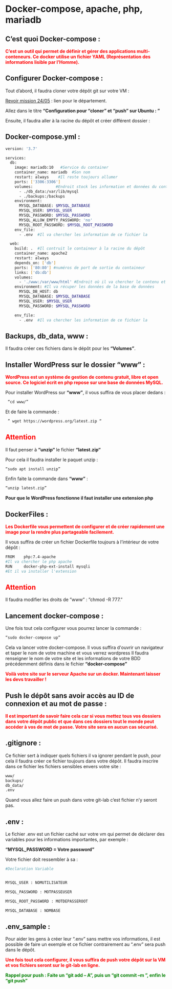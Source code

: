 # Docker-compose, apache, php, mariadb

## C’est quoi Docker-compose :

**<span style="color:red">C’est un outil qui permet de définir et gérer des applications multi-conteneurs. Ce docker utilise un fichier YAML (Représentation des informations lisible par l’Homme).</span>**

## Configurer Docker-compose :

Tout d’abord, il faudra cloner votre dépôt git sur votre VM :

[Revoir mission 24/05](https://antoninlcs.github.io/Porfolio/Stage%20CD%2072/Documentation/GITLAB/)
: lien pour le département.

Allez dans le titre **“Configuration pour “cloner” et “push” sur Ubuntu : ”**

Ensuite, il faudra aller à la racine du dépôt et créer différent dossier :
 
## Docker-compose.yml :

~~~bash
version: '3.7'

services: 
  db:
    image: mariadb:10   #Service du container 
    container_name: mariadb  #Son nom
    restart: always    #Il reste toujours allumer
    ports: ['3306:3306']
    volumes:          #Endroit stock les information et données du container
      - ./db_data:/var/lib/mysql
      - ./backups:/backups
    environment:
      MYSQL_DATABASE: $MYSQL_DATABASE
      MYSQL_USER: $MYSQL_USER
      MYSQL_PASSWORD: $MYSQL_PASSWORD
      MYSQL_ALLOW_EMPTY_PASSWORD: 'no'
      MYSQL_ROOT_PASSWORD: $MYSQL_ROOT_PASSWORD
    env_file:
      - .env  #Il va chercher les information de ce fichier la

  web:
    build: .  #Il contruit le containeur à la racine du dépôt
    container_name: apache2
    restart: always
    depends_on: ['db']
    ports: ['80:80'] #numéros de port de sortie du containeur
    links: ['db:db']
    volumes:
      - './www:/var/www/html' #Endroit où il va chercher le contenu et stocker 
    environment: #Il va récuper les données de la base de données
      MYSQL_DB_HOST: db
      MYSQL_DATABASE: $MYSQL_DATABASE
      MYSQL_USER: $MYSQL_USER
      MYSQL_PASSWORD: $MYSQL_PASSWORD

    env_file:
      - .env  #Il va chercher les information de ce fichier la
~~~


## Backups, db_data, www : 

Il faudra créer ces fichiers dans le dépôt pour les **“Volumes”**.

## Installer WordPress sur le dossier “www” :

**<span style="color:red">WordPress est un système de gestion de contenu gratuit, libre et open source. Ce logiciel écrit en php repose sur une base de données MySQL.</span>**

Pour installer WordPress sur **“www”**, il vous suffira de vous placer dedans :

~~~bash
 “cd www/”
~~~

Et de faire la commande :

~~~bash
 ” wget https://wordpress.org/latest.zip “
~~~


## **<span style="color:red">Attention</span>**

Il faut penser à **“unzip“** le fichier **“latest.zip“** 

Pour cela il faudra installer le paquet unzip :

~~~bash
“sudo apt install unzip”
~~~

Enfin faite la commande dans **“www”** :

~~~bash
“unzip latest.zip”        
~~~
                   
**Pour que le WordPress fonctionne il faut installer une extension php** 

## DockerFiles  : 

**<span style="color:red">Les Dockerfile vous permettent de configurer et de créer rapidement une image pour la rendre plus partageable facilement.</span>**

Il vous suffira de créer un fichier Dockerfile  toujours à l’intérieur de votre dépôt : 

~~~bash
FROM    php:7.4-apache 
#Il va chercher le php apache 
RUN     docker-php-ext-install mysqli
#Et il va installer l'extension 
~~~

## **<span style="color:red">Attention</span>**


Il faudra modifier les droits de ”www” : ”chmod -R 777.”

## Lancement docker-compose :

Une fois tout cela configurer vous pourrez lancer la commande : 

~~~bash
“sudo docker-compose up”
~~~

Cela va lancer votre docker-compose. Il vous suffira d'ouvrir un navigateur et taper le nom de votre machine et vous verrez wordpress
Il faudra renseigner le nom de votre site et les informations de votre BDD précédemment définis dans le fichier **“docker-compose”**

**<span style="color:red">Voilà votre site sur le serveur Apache sur un docker. Maintenant laisser les devs travailler !</span>**

## Push le dépôt sans avoir accès au ID de connexion et au mot de passe :

**<span style="color:red">Il est important de savoir faire cela car si vous mettez tous vos dossiers dans votre dépôt public et que dans ces dossiers tout le monde peut accéder à vos de mot de passe. Votre site sera en aucun cas sécurisé.</span>**

## .gitignore :

Ce fichier sert à indiquer quels fichiers il va ignorer pendant le push, pour cela il faudra créer ce fichier toujours dans votre dépôt.
Il faudra inscrire dans ce fichier les fichiers sensibles envers votre site :

~~~bash
www/
backups/
db_data/
.env
~~~

Quand vous allez faire un push dans votre git-lab c’est fichier n’y seront pas.

## .env :

Le fichier .env est un fichier caché sur votre vm qui permet de déclarer des variables pour les informations importantes, par exemple : 

**“MYSQL_PASSWORD = Votre password”**

Votre fichier doit ressembler à sa :

~~~bash
#Declaration Variable 


MYSQL_USER : NOMUTILISATEUR 

MYSQL_PASSWORD : MOTPASSEUSER  

MYSQL_ROOT_PASSWORD : MOTDEPASSEROOT

MYSQL_DATABASE : NOMBASE 
~~~


## .env_sample : 

Pour aider les gens à créer leur “.env” sans mettre vos informations, il est possible de faire un exemple et ce fichier contrairement au “.env” sera push dans le dépôt.

**<span style="color:red">Une fois tout cela configurer, il vous suffira de push votre dépôt sur la VM et vos fichiers seront sur le git-lab en ligne.</span>**

**<span style="color:green">Rappel pour push : Faite un “git add – A”, puis un “git commit –m <message>”, enfin le “git push”</span>**
 
 
